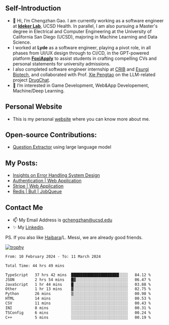 ## Self-Introduction
- 👋 Hi, I’m Chengzhan Gao. I am currently working as a software engineer at **[Ideker Lab](https://idekerlab.ucsd.edu/)**, UCSD Health. In parallel, I am also pursuing a Master's degree in Electrical and Computer Engineering at the University of California San Diego (UCSD), majoring in Machine Learning and Data Science.
- I worked at **Lyde** as a software engineer, playing a pivot role, in all phases from UI/UX design through to CI/CD, in the GPT-powered platform **[FoxiApply](https://lyde.io)** to assist students in crafting compelling CVs and personal statements for university admissions.
- I also completed software engineer internship at [CRIB](https://apps.apple.com/us/app/crib-for-roommates/id6468918103?platform=iphone) and [Esurgi Biotech](https://myesurgi.com/), and collaborated with Prof. [Xie Pengtao](https://pengtaoxie.github.io/) on the LLM-related project [DrugChat](https://github.com/UCSD-AI4H/drugchat).
- 👀 I’m interested in Game Development, Web&App Developement, Machine/Deep Learning.

## Personal Website
-  This is my personal [website](https://gaochengzhan.netlify.app/) where you can know more about me.

## Open-source Contributions:
- [Question Extractor](https://github.com/nestordemeure/question_extractor) using large language model

## My Posts:
- [Insights on Error Handling System Design](https://gaochengzhan.netlify.app/post/error-handling/)
- [Authentication | Web Application](https://gaochengzhan.netlify.app/post/authentication/)
- [Stripe | Web Application](https://gaochengzhan.netlify.app/post/stripe/)
- [Redis | Bull | JobQueue](https://gaochengzhan.netlify.app/post/job-queue/)

## Contact Me
- 📫 My Email Address is gchengzhan@ucsd.edu
- ✨ My [Linkedin](https://www.linkedin.com/in/chengzhan-christoffel-gao/).

PS. If you also like [Haibara](https://www.detectiveconanworld.com/wiki/Ai_Haibara)/L. Messi, we are already good friends.

[![trophy](https://github-profile-trophy.vercel.app/?username=gaochengzhan&theme=flat&row=1&margin-w=12)](https://github.com/ryo-ma/github-profile-trophy)

<!--START_SECTION:waka-->

```txt
From: 10 February 2024 - To: 11 March 2024

Total Time: 44 hrs 49 mins

TypeScript   37 hrs 42 mins  █████████████████████░░░░   84.12 %
JSON         2 hrs 54 mins   █▓░░░░░░░░░░░░░░░░░░░░░░░   06.47 %
JavaScript   1 hr 44 mins    █░░░░░░░░░░░░░░░░░░░░░░░░   03.88 %
Other        1 hr 13 mins    ▓░░░░░░░░░░░░░░░░░░░░░░░░   02.75 %
Python       26 mins         ▒░░░░░░░░░░░░░░░░░░░░░░░░   00.98 %
HTML         14 mins         ░░░░░░░░░░░░░░░░░░░░░░░░░   00.53 %
CSV          11 mins         ░░░░░░░░░░░░░░░░░░░░░░░░░   00.43 %
INI          8 mins          ░░░░░░░░░░░░░░░░░░░░░░░░░   00.31 %
TSConfig     6 mins          ░░░░░░░░░░░░░░░░░░░░░░░░░   00.24 %
C++          5 mins          ░░░░░░░░░░░░░░░░░░░░░░░░░   00.19 %
```

<!--END_SECTION:waka-->

<!---
gaochengzhan/gaochengzhan is a ✨ special ✨ repository because its `README.md` (this file) appears on your GitHub profile.
You can click the Preview link to take a look at your changes.
--->
